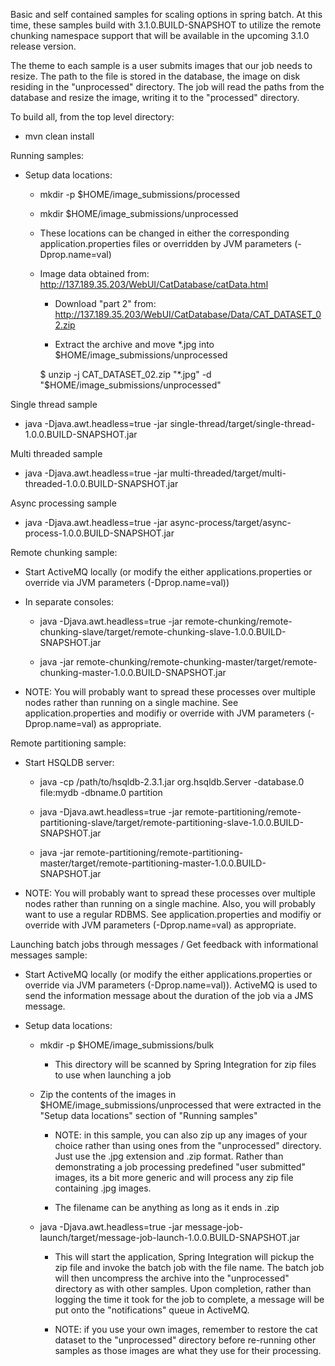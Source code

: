 
Basic and self contained samples for scaling options in spring batch. At this time, these samples build with 3.1.0.BUILD-SNAPSHOT to utilize the remote chunking namespace support that will be available in the upcoming 3.1.0 release version. 

The theme to each sample is a user submits images that our job needs to resize. The path to the file is stored in the database, the image on disk residing in the "unprocessed" directory. The job will read the paths from the database and resize the image, writing it to the "processed" directory.

To build all, from the top level directory:

* mvn clean install

Running samples:

* Setup data locations:

  * mkdir -p $HOME/image_submissions/processed

  * mkdir $HOME/image_submissions/unprocessed
  
  * These locations can be changed in either the corresponding application.properties files or overridden by JVM parameters (-Dprop.name=val)

  * Image data obtained from: http://137.189.35.203/WebUI/CatDatabase/catData.html
  
    * Download "part 2" from: http://137.189.35.203/WebUI/CatDatabase/Data/CAT_DATASET_02.zip 
    
    * Extract the archive and move *.jpg into $HOME/image_submissions/unprocessed

	$ unzip -j CAT_DATASET_02.zip  "*.jpg" -d "$HOME/image_submissions/unprocessed"

Single thread sample

* java -Djava.awt.headless=true -jar single-thread/target/single-thread-1.0.0.BUILD-SNAPSHOT.jar

Multi threaded sample

* java -Djava.awt.headless=true -jar multi-threaded/target/multi-threaded-1.0.0.BUILD-SNAPSHOT.jar

Async processing sample

* java -Djava.awt.headless=true -jar async-process/target/async-process-1.0.0.BUILD-SNAPSHOT.jar

Remote chunking sample:

* Start ActiveMQ locally (or modify the either applications.properties or override via JVM parameters (-Dprop.name=val))

* In separate consoles:

  * java -Djava.awt.headless=true -jar remote-chunking/remote-chunking-slave/target/remote-chunking-slave-1.0.0.BUILD-SNAPSHOT.jar

  * java -jar remote-chunking/remote-chunking-master/target/remote-chunking-master-1.0.0.BUILD-SNAPSHOT.jar

* NOTE: You will probably want to spread these processes over multiple nodes rather than running on a single machine. See application.properties and modifiy or override with JVM parameters (-Dprop.name=val) as appropriate.

Remote partitioning sample:

* Start HSQLDB server:

  * java -cp /path/to/hsqldb-2.3.1.jar org.hsqldb.Server -database.0 file:mydb -dbname.0 partition
  
  * java -Djava.awt.headless=true -jar remote-partitioning/remote-partitioning-slave/target/remote-partitioning-slave-1.0.0.BUILD-SNAPSHOT.jar
  
  * java -jar remote-partitioning/remote-partitioning-master/target/remote-partitioning-master-1.0.0.BUILD-SNAPSHOT.jar 

* NOTE: You will probably want to spread these processes over multiple nodes rather than running on a single machine. Also, you will probably want to use a regular RDBMS. See application.properties and modifiy or override with JVM parameters (-Dprop.name=val) as appropriate.

Launching batch jobs through messages / Get feedback with informational messages sample:

* Start ActiveMQ locally (or modify the either applications.properties or override via JVM parameters (-Dprop.name=val)). ActiveMQ is used to send the information message about the duration of the job via a JMS message.

* Setup data locations:

  * mkdir -p $HOME/image_submissions/bulk

    * This directory will be scanned by Spring Integration for zip files to use when launching a job

  * Zip the contents of the images in $HOME/image_submissions/unprocessed that were extracted in the "Setup data locations" section of "Running samples"
    * NOTE: in this sample, you can also zip up any images of your choice rather than using ones from the "unprocessed" directory. Just use the .jpg extension and .zip format. Rather than demonstrating a job processing predefined "user submitted" images, its a bit more generic and will process any zip file containing .jpg images. 

    * The filename can be anything as long as it ends in .zip

  * java -Djava.awt.headless=true -jar message-job-launch/target/message-job-launch-1.0.0.BUILD-SNAPSHOT.jar

    * This will start the application, Spring Integration will pickup the zip file and invoke the batch job with the file name. The batch job will then uncompress the archive into the "unprocessed" directory as with other samples. Upon completion, rather than logging the time it took for the job to complete, a message will be put onto the "notifications" queue in ActiveMQ.

    * NOTE: if you use your own images, remember to restore the cat dataset to the "unprocessed" directory before re-running other samples as those images are what they use for their processing.

